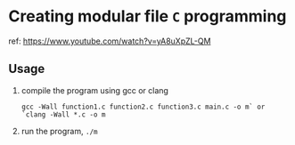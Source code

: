 # Creating modular file `C` programming

ref: https://www.youtube.com/watch?v=yA8uXpZL-QM

## Usage

1. compile the program using gcc or clang 
    ```
    gcc -Wall function1.c function2.c function3.c main.c -o m` or `clang -Wall *.c -o m
    ```
2. run the program, `./m`

